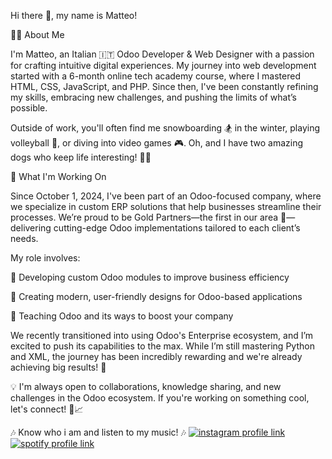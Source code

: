 Hi there 👋, my name is Matteo!

🙋‍♂️ About Me

I'm Matteo, an Italian 🇮🇹 Odoo Developer & Web Designer with a passion for crafting intuitive digital experiences. My journey into web development started with a 6-month online tech academy course, where I mastered HTML, CSS, JavaScript, and PHP. Since then, I've been constantly refining my skills, embracing new challenges, and pushing the limits of what’s possible.

Outside of work, you'll often find me snowboarding 🏂 in the winter, playing volleyball 🏐, or diving into video games 🎮. Oh, and I have two amazing dogs who keep life interesting! 🐶🐶


🔭 What I'm Working On

Since October 1, 2024, I've been part of an Odoo-focused company, where we specialize in custom ERP solutions that help businesses streamline their processes. We’re proud to be Gold Partners—the first in our area 🥇—delivering cutting-edge Odoo implementations tailored to each client’s needs.

My role involves:


🔹 Developing custom Odoo modules to improve business efficiency

🔹 Creating modern, user-friendly designs for Odoo-based applications

🔹 Teaching Odoo and its ways to boost your company




We recently transitioned into using Odoo's Enterprise ecosystem, and I’m excited to push its capabilities to the max. While I’m still mastering Python and XML, the journey has been incredibly rewarding and we're already achieving big results! 🚀

💡 I'm always open to collaborations, knowledge sharing, and new challenges in the Odoo ecosystem. If you're working on something cool, let's connect! 🔧📈


🎶 Know who i am and listen to my music! 🎶
[![instagram profile link](https://img.shields.io/badge/Instagram-E4405F?style=for-the-badge&logo=instagram&logoColor=white)](https://www.instagram.com/mattesala97/)
[![spotify profile link](https://img.shields.io/badge/Spotify-1ED760?&style=for-the-badge&logo=spotify&logoColor=white)](https://open.spotify.com/user/matteo_sala?si=cdf49af6030f4c7e)

